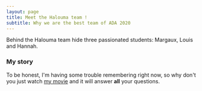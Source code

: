 ```yaml
---
layout: page
title: Meet the Halouma team !
subtitle: Why we are the best team of ADA 2020
---
```


Behind the Halouma team hide three passionated students: Margaux, Louis and Hannah.

### My story

To be honest, I'm having some trouble remembering right now, so why don't you just watch [my movie](https://en.wikipedia.org/wiki/The_Princess_Bride_%28film%29) and it will answer **all** your questions.
